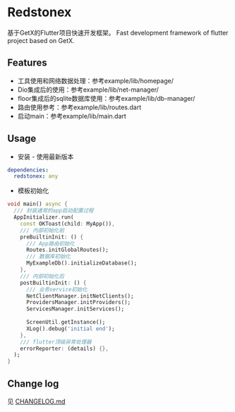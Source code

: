 # Redstonex
基于GetX的Flutter项目快速开发框架。
Fast development framework of flutter project based on GetX.

## Features

* 工具使用和网络数据处理：参考example/lib/homepage/
* Dio集成后的使用：参考example/lib/net-manager/
* floor集成后的sqlite数据库使用：参考example/lib/db-manager/
* 路由使用参考：参考example/lib/routes.dart
* 启动main：参考example/lib/main.dart

## Usage

* 安装 - 使用最新版本
```yaml
dependencies:
  redstonex: any
```

* 模板初始化
```dart
void main() async {
  /// 封装通常的app启动配置过程
  AppInitializer.run(
    const OKToast(child: MyApp()),
    /// 内部初始化前
    preBuiltinInit: () {
      /// App路由初始化
      Routes.initGlobalRoutes();
      /// 数据库初始化
      MyExampleDb().initializeDatabase();
    },
    /// 内部初始化后
    postBuiltinInit: () {
      /// 业务service初始化
      NetClientManager.initNetClients();
      ProvidersManager.initProviders();
      ServicesManager.initServices();
      
      ScreenUtil.getInstance();
      XLog().debug('initial end');
    },
    /// flutter顶级异常处理器
    errorReporter: (details) {},
  );
} 
```

## Change log
见 [CHANGELOG.md](https://github.com/Chaos-woo/redstonex/blob/master/CHANGELOG.md)

